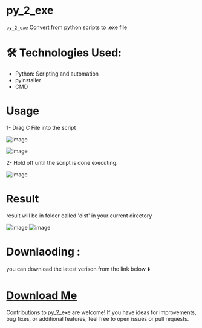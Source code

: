 # py_2_exe
`py_2_exe`  Convert from python scripts to .exe file

# 🛠️ Technologies Used:
- Python: Scripting and automation
- pyinstaller
- CMD



# Usage 

1- Drag C File into the script

![image](https://github.com/Osama-Abd-El-Mohsen/py_2_exe/assets/62304741/6615873a-a300-4cf6-ad5a-9585a18302d8)

![image](https://github.com/Osama-Abd-El-Mohsen/py_2_exe/assets/62304741/7bf010c7-af0b-4b67-9135-65c3ce244160)


2- Hold off until the script is done executing.

![image](https://github.com/Osama-Abd-El-Mohsen/py_2_exe/assets/62304741/9c99388e-8a0d-40af-8c21-0398dc327872)


# Result
result will be in folder called 'dist' in your current directory

![image](https://github.com/Osama-Abd-El-Mohsen/py_2_exe/assets/62304741/455eeb24-bb17-4e05-84b3-4aa823c9101f)
![image](https://github.com/Osama-Abd-El-Mohsen/py_2_exe/assets/62304741/2c29288a-56f2-4dcf-902f-177604d3fc99)


 # Downlaoding :
you can download the latest verison from the link below ⬇️

# [Download Me](https://github.com/Osama-Abd-El-Mohsen/py_2_exe/releases/tag/v1.0)


Contributions to py_2_exe are welcome! If you have ideas for improvements, bug fixes, or additional features, feel free to open issues or pull requests.
